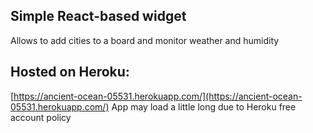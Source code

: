 ## Simple React-based widget<br>

Allows to add cities to a board and monitor weather and humidity


## Hosted on Heroku:

 [https://ancient-ocean-05531.herokuapp.com/](https://ancient-ocean-05531.herokuapp.com/)
 App may load a little long due to Heroku free account policy 

